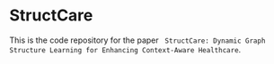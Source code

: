 # StructCare

This is the code repository for the paper `	StructCare: Dynamic Graph Structure Learning for Enhancing Context-Aware Healthcare`.
